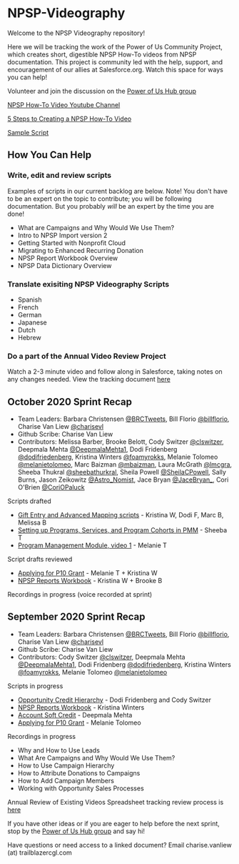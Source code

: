 # NPSP-Videography

Welcome to the NPSP Videography repository! 

Here we will be tracking the work of the Power of Us Community Project, which creates short, digestible NPSP How-To videos from NPSP documentation. This project is community led with the help, support, and encouragement of our allies at Salesforce.org. Watch this space for ways you can help!

Volunteer and join the discussion on the [Power of Us Hub group](https://powerofus.force.com/s/feed/0D51E00005GfhR2SAJ)

[NPSP How-To Video Youtube Channel](https://www.youtube.com/channel/UC8kDDLRZzDdOBS24al99Kag)

[5 Steps to Creating a NPSP How-To Video](https://docs.google.com/document/u/1/d/1zGtKyt2v8quwAJmXC3UQL3Dj07ltKosIJdH-Ldwy2MM/pub)

[Sample Script](https://docs.google.com/document/d/1uvOblGaCT5CYp9WavSy06AlfWdkGpqlU2BBg0rVMDvI/edit)

## How You Can Help

### Write, edit and review scripts
Examples of scripts in our current backlog are below. Note! You don't have to be an expert on the topic to contribute; you will be following documentation. But you probably *will* be an expert by the time you are done! 
* What are Campaigns and Why Would We Use Them?
* Intro to NPSP Import version 2
* Getting Started with Nonprofit Cloud
* Migrating to Enhanced Recurring Donation
* NPSP Report Workbook Overview
* NPSP Data Dictionary Overview

### Translate exisiting NPSP Videography Scripts
* Spanish
* French
* German
* Japanese
* Dutch
* Hebrew

### Do a part of the Annual Video Review Project
Watch a 2-3 minute video and follow along in Salesforce, taking notes on any changes needed. View the tracking document [here](https://docs.google.com/spreadsheets/d/1ESTsr5OOnPXPfB2KTPOCDP0YfT3esYZWDdy_9yaAPbo/edit?ts=5f6b8d20#gid=1443784001)

## October 2020 Sprint Recap
* Team Leaders: Barbara Christensen [@BRCTweets](https://twitter.com/BRCTweets), Bill Florio [@billflorio](https://twitter.com/billflorio), Charise Van Liew [@charisevl](https://twitter.com/charisevl)
* Github Scribe: Charise Van Liew
* Contributors: Melissa Barber, Brooke Belott, Cody Switzer [@clswitzer](https://twitter.com/clswitzer),  Deepmala Mehta [@DeepmalaMehta1](https://twitter.com/DeepmalaMehta1), Dodi Fridenberg [@dodifriedenberg](https://twitter.com/dodifriedenberg), Kristina Winters [@foamyrokks](https://twitter.com/foamyrokks), Melanie Tolomeo [@melanietolomeo](https://twitter.com/melanietolomeo), Marc Baizman [@mbaizman](https://twitter.com/mbaizman), Laura McGrath [@lmcgra](https://twitter.com/lmcgra), Sheeba Thukral [@sheebathurkral](https://twitter.com/sheebathukral), Sheila Powell [@SheilaCPowell](https://twitter.com/SheilaCPowell), Sally Burns, Jason Zeikowitz [@Astro_Nomist](https://twitter.com/Astro_Nomist), Jace Bryan [@JaceBryan_](https://twitter.com/JaceBryan_), Cori O'Brien [@CoriOPaluck](https://twitter.com/CoriOPaluck)

Scripts drafted
* [Gift Entry and Advanced Mapping scripts](https://docs.google.com/document/d/1Lb5j8aOvaMYalYtFwLUZdn987HwIYqAhIICGZw-XXWA/edit?usp=sharing) - Kristina W, Dodi F, Marc B, Melissa B
* [Setting up Programs, Services, and Program Cohorts in PMM](https://docs.google.com/document/d/1m8dbfTEHnkhRLEP_qpP0aGzjIaXsmFONoMxR8bPjIUo/edit) - Sheeba T
* [Program Management Module, video 1](https://docs.google.com/document/d/1eOgbbMInaMiVtF0yQ6DBDk2fQD9p4d_2Pgie78CdRoA/edit) - Melanie T 

Script drafts reviewed
* [Applying for P10 Grant](https://docs.google.com/document/d/1vf4HwddMGNljw5fzLYxVIG0PxOmNGDD0YqRIVNMqpEg/edit?usp=sharing) - Melanie T + Kristina W
* [NPSP Reports Workbook](https://docs.google.com/document/d/1V0CnU9LJoqcyjDAI_a7QVuW2QtPwbIUQFcKV4ebPSco/edit?usp=sharing) - Kristina W + Brooke B

Recordings in progress (voice recorded at sprint)


## September 2020 Sprint Recap
* Team Leaders: Barbara Christensen [@BRCTweets](https://twitter.com/BRCTweets), Bill Florio [@billflorio](https://twitter.com/billflorio), Charise Van Liew [@charisevl](https://twitter.com/charisevl)
* Github Scribe: Charise Van Liew
* Contributors: Cody Switzer [@clswitzer](https://twitter.com/clswitzer), Deepmala Mehta [@DeepmalaMehta1](https://twitter.com/DeepmalaMehta1), Dodi Fridenberg [@dodifriedenberg](https://twitter.com/dodifriedenberg), Kristina Winters [@foamyrokks](https://twitter.com/foamyrokks), Melanie Tolomeo [@melanietolomeo](https://twitter.com/melanietolomeo)

Scripts in progress
* [Opportunity Credit Hierarchy](https://docs.google.com/document/d/1HVhyi1myHc0KmYdNwX8YIKcw4P6fQYVeWwNQfz8Rwyo/edit?usp=sharing) - Dodi Fridenberg and Cody Switzer
* [NPSP Reports Workbook](https://docs.google.com/document/d/1V0CnU9LJoqcyjDAI_a7QVuW2QtPwbIUQFcKV4ebPSco/edit?usp=sharing) - Kristina Winters
* [Account Soft Credit](https://docs.google.com/document/d/17RiYVaP5ryh9CP3mR7woz74lQ9scAL05VtePBokvNXU/edit?usp=sharing) - Deepmala Mehta
* [Applying for P10 Grant](https://docs.google.com/document/d/1vf4HwddMGNljw5fzLYxVIG0PxOmNGDD0YqRIVNMqpEg/edit?usp=sharing) - Melanie Tolomeo

Recordings in progress
* Why and How to Use Leads 
* What Are Campaigns and Why Would We Use Them?
* How to Use Campaign Hierarchy
* How to Attribute Donations to Campaigns
* How to Add Campaign Members
* Working with Opportunity Sales Processes 

Annual Review of Existing Videos
Spreadsheet tracking review process is [here](https://docs.google.com/spreadsheets/d/1ESTsr5OOnPXPfB2KTPOCDP0YfT3esYZWDdy_9yaAPbo/edit?ts=5f6b8d20#gid=1443784001)

If you have other ideas or if you are eager to help before the next sprint, stop by the [Power of Us Hub group](https://powerofus.force.com/s/feed/0D51E00005GfhR2SAJ) and say hi!

Have questions or need access to a linked document? Email charise.vanliew (at) trailblazercgl.com
 
